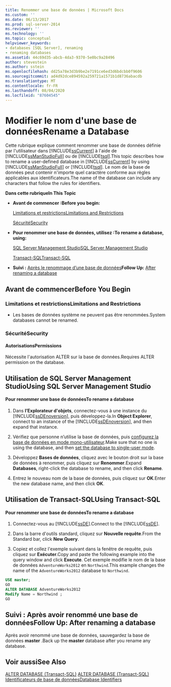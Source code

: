 ```yaml
---
title: Renommer une base de données | Microsoft Docs
ms.custom: ''
ms.date: 06/13/2017
ms.prod: sql-server-2014
ms.reviewer: ''
ms.technology: ''
ms.topic: conceptual
helpviewer_keywords:
- databases [SQL Server], renaming
- renaming databases
ms.assetid: 44c69d35-abcb-4da3-9370-5e0bc9a28496
author: stevestein
ms.author: sstein
ms.openlocfilehash: dd25a78e3d3b9be2e7191ce6ed3d6bdcbb0f9606
ms.sourcegitcommit: ad4d92dce894592a259721a1571b1d8736abacdb
ms.translationtype: MT
ms.contentlocale: fr-FR
ms.lasthandoff: 08/04/2020
ms.locfileid: "87604545"
---
```

# <a name="rename-a-database"></a><span data-ttu-id="8c6a9-102">Modifier le nom d'une base de données</span><span class="sxs-lookup"><span data-stu-id="8c6a9-102">Rename a Database</span></span>
  <span data-ttu-id="8c6a9-103">Cette rubrique explique comment renommer une base de données définie par l'utilisateur dans [!INCLUDE[ssCurrent](../../includes/sscurrent-md.md)] à l'aide de [!INCLUDE[ssManStudioFull](../../includes/ssmanstudiofull-md.md)] ou de [!INCLUDE[tsql](../../includes/tsql-md.md)].</span><span class="sxs-lookup"><span data-stu-id="8c6a9-103">This topic describes how to rename a user-defined database in [!INCLUDE[ssCurrent](../../includes/sscurrent-md.md)] by using [!INCLUDE[ssManStudioFull](../../includes/ssmanstudiofull-md.md)] or [!INCLUDE[tsql](../../includes/tsql-md.md)].</span></span> <span data-ttu-id="8c6a9-104">Le nom de la base de données peut contenir n'importe quel caractère conforme aux règles applicables aux identificateurs.</span><span class="sxs-lookup"><span data-stu-id="8c6a9-104">The name of the database can include any characters that follow the rules for identifiers.</span></span>  
  
 <span data-ttu-id="8c6a9-105">**Dans cette rubrique**</span><span class="sxs-lookup"><span data-stu-id="8c6a9-105">**In This Topic**</span></span>  
  
-   <span data-ttu-id="8c6a9-106">**Avant de commencer :**</span><span class="sxs-lookup"><span data-stu-id="8c6a9-106">**Before you begin:**</span></span>  
  
     [<span data-ttu-id="8c6a9-107">Limitations et restrictions</span><span class="sxs-lookup"><span data-stu-id="8c6a9-107">Limitations and Restrictions</span></span>](#Restrictions)  
  
     [<span data-ttu-id="8c6a9-108">Sécurité</span><span class="sxs-lookup"><span data-stu-id="8c6a9-108">Security</span></span>](#Security)  
  
-   <span data-ttu-id="8c6a9-109">**Pour renommer une base de données, utilisez :**</span><span class="sxs-lookup"><span data-stu-id="8c6a9-109">**To rename a database, using:**</span></span>  
  
     [<span data-ttu-id="8c6a9-110">SQL Server Management Studio</span><span class="sxs-lookup"><span data-stu-id="8c6a9-110">SQL Server Management Studio</span></span>](#SSMSProcedure)  
  
     [<span data-ttu-id="8c6a9-111">Transact-SQL</span><span class="sxs-lookup"><span data-stu-id="8c6a9-111">Transact-SQL</span></span>](#TsqlProcedure)  
  
-   <span data-ttu-id="8c6a9-112">**Suivi :**  [Après le renommage d’une base de données](#FollowUp)</span><span class="sxs-lookup"><span data-stu-id="8c6a9-112">**Follow Up:**  [After renaming a database](#FollowUp)</span></span>  
  
##  <a name="before-you-begin"></a><a name="BeforeYouBegin"></a> <span data-ttu-id="8c6a9-113">Avant de commencer</span><span class="sxs-lookup"><span data-stu-id="8c6a9-113">Before You Begin</span></span>  
  
###  <a name="limitations-and-restrictions"></a><a name="Restrictions"></a> <span data-ttu-id="8c6a9-114">Limitations et restrictions</span><span class="sxs-lookup"><span data-stu-id="8c6a9-114">Limitations and Restrictions</span></span>  
  
-   <span data-ttu-id="8c6a9-115">Les bases de données système ne peuvent pas être renommées.</span><span class="sxs-lookup"><span data-stu-id="8c6a9-115">System databases cannot be renamed.</span></span>  
  
###  <a name="security"></a><a name="Security"></a> <span data-ttu-id="8c6a9-116">Sécurité</span><span class="sxs-lookup"><span data-stu-id="8c6a9-116">Security</span></span>  
  
####  <a name="permissions"></a><a name="Permissions"></a> <span data-ttu-id="8c6a9-117">Autorisations</span><span class="sxs-lookup"><span data-stu-id="8c6a9-117">Permissions</span></span>  
 <span data-ttu-id="8c6a9-118">Nécessite l'autorisation ALTER sur la base de données.</span><span class="sxs-lookup"><span data-stu-id="8c6a9-118">Requires ALTER permission on the database.</span></span>  
  
##  <a name="using-sql-server-management-studio"></a><a name="SSMSProcedure"></a> <span data-ttu-id="8c6a9-119">Utilisation de SQL Server Management Studio</span><span class="sxs-lookup"><span data-stu-id="8c6a9-119">Using SQL Server Management Studio</span></span>  
  
#### <a name="to-rename-a-database"></a><span data-ttu-id="8c6a9-120">Pour renommer une base de données</span><span class="sxs-lookup"><span data-stu-id="8c6a9-120">To rename a database</span></span>  
  
1.  <span data-ttu-id="8c6a9-121">Dans **l’Explorateur d'objets**, connectez-vous à une instance du [!INCLUDE[ssDEnoversion](../../includes/ssdenoversion-md.md)], puis développez-la.</span><span class="sxs-lookup"><span data-stu-id="8c6a9-121">In **Object Explorer**, connect to an instance of the [!INCLUDE[ssDEnoversion](../../includes/ssdenoversion-md.md)], and then expand that instance.</span></span>  
  
2.  <span data-ttu-id="8c6a9-122">Vérifiez que personne n’utilise la base de données, puis [configurez la base de données en mode mono-utilisateur](set-a-database-to-single-user-mode.md).</span><span class="sxs-lookup"><span data-stu-id="8c6a9-122">Make sure that no one is using the database, and then [set the database to single-user mode](set-a-database-to-single-user-mode.md).</span></span>  
  
3.  <span data-ttu-id="8c6a9-123">Développez **Bases de données**, cliquez avec le bouton droit sur la base de données à renommer, puis cliquez sur **Renommer**.</span><span class="sxs-lookup"><span data-stu-id="8c6a9-123">Expand **Databases**, right-click the database to rename, and then click **Rename**.</span></span>  
  
4.  <span data-ttu-id="8c6a9-124">Entrez le nouveau nom de la base de données, puis cliquez sur **OK**.</span><span class="sxs-lookup"><span data-stu-id="8c6a9-124">Enter the new database name, and then click **OK**.</span></span>  
  
##  <a name="using-transact-sql"></a><a name="TsqlProcedure"></a> <span data-ttu-id="8c6a9-125">Utilisation de Transact-SQL</span><span class="sxs-lookup"><span data-stu-id="8c6a9-125">Using Transact-SQL</span></span>  
  
#### <a name="to-rename-a-database"></a><span data-ttu-id="8c6a9-126">Pour renommer une base de données</span><span class="sxs-lookup"><span data-stu-id="8c6a9-126">To rename a database</span></span>  
  
1.  <span data-ttu-id="8c6a9-127">Connectez-vous au [!INCLUDE[ssDE](../../includes/ssde-md.md)].</span><span class="sxs-lookup"><span data-stu-id="8c6a9-127">Connect to the [!INCLUDE[ssDE](../../includes/ssde-md.md)].</span></span>  
  
2.  <span data-ttu-id="8c6a9-128">Dans la barre d'outils standard, cliquez sur **Nouvelle requête**.</span><span class="sxs-lookup"><span data-stu-id="8c6a9-128">From the Standard bar, click **New Query**.</span></span>  
  
3.  <span data-ttu-id="8c6a9-129">Copiez et collez l'exemple suivant dans la fenêtre de requête, puis cliquez sur **Exécuter**.</span><span class="sxs-lookup"><span data-stu-id="8c6a9-129">Copy and paste the following example into the query window and click **Execute**.</span></span> <span data-ttu-id="8c6a9-130">Cet exemple modifie le nom de la base de données `AdventureWorks2012` en `Northwind`.</span><span class="sxs-lookup"><span data-stu-id="8c6a9-130">This example changes the name of the `AdventureWorks2012` database to `Northwind`.</span></span>  
  
```sql  
USE master;  
GO  
ALTER DATABASE AdventureWorks2012  
Modify Name = Northwind ;  
GO  
```  
  
###  <a name="TsqlExample"></a>   
##  <a name="follow-up-after-renaming-a-database"></a><a name="FollowUp"></a> <span data-ttu-id="8c6a9-131">Suivi : Après avoir renommé une base de données</span><span class="sxs-lookup"><span data-stu-id="8c6a9-131">Follow Up: After renaming a database</span></span>  
 <span data-ttu-id="8c6a9-132">Après avoir renommé une base de données, sauvegardez la base de données **master** .</span><span class="sxs-lookup"><span data-stu-id="8c6a9-132">Back up the **master** database after you rename any database.</span></span>  
  
## <a name="see-also"></a><span data-ttu-id="8c6a9-133">Voir aussi</span><span class="sxs-lookup"><span data-stu-id="8c6a9-133">See Also</span></span>  
 <span data-ttu-id="8c6a9-134">[ALTER DATABASE &#40;Transact-SQL&#41;](/sql/t-sql/statements/alter-database-transact-sql) </span><span class="sxs-lookup"><span data-stu-id="8c6a9-134">[ALTER DATABASE &#40;Transact-SQL&#41;](/sql/t-sql/statements/alter-database-transact-sql) </span></span>  
 [<span data-ttu-id="8c6a9-135">Identificateurs de base de données</span><span class="sxs-lookup"><span data-stu-id="8c6a9-135">Database Identifiers</span></span>](database-identifiers.md)  
  
  
